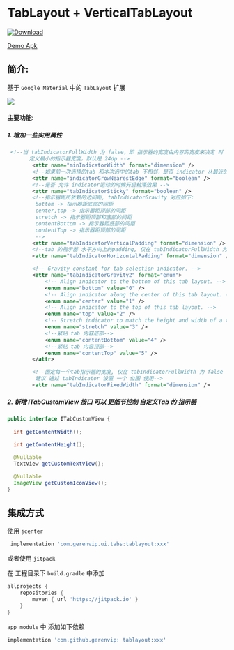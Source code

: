 # TabLayout + VerticalTabLayout   
[ ![Download](https://api.bintray.com/packages/gerenvip/maven/TabLayout/images/download.svg) ](https://bintray.com/gerenvip/maven/TabLayout/_latestVersion)

[Demo Apk](https://github.com/gerenvip/tablayout/blob/master/samples-debug.apk?raw=true)
## 简介:  
基于 `Google Material` 中的 `TabLayout` 扩展   

 ![](https://github.com/gerenvip/tablayout/blob/master/demo.gif?raw=true)
   
#### 主要功能:  

##### 1. 增加一些实用属性  

```xml
 <!--当 tabIndicatorFullWidth 为 false，即 指示器的宽度由内容的宽度来决定 时
       定义最小的指示器宽度，默认是 24dp -->
        <attr name="minIndicatorWidth" format="dimension" />
        <!--如果前一次选择的tab 和本次选中的tab 不相邻，是否 indicator 从最近的边缘开始-->
        <attr name="indicatorGrowNearestEdge" format="boolean" />
        <!--是否 允许 indicator运动的时候开启粘滞效果 -->
        <attr name="tabIndicatorSticky" format="boolean" />
        <!--指示器距所依赖的边间距, tabIndicatorGravity 对应如下:
         bottom -> 指示器距底部的间距
         center,top -> 指示器距顶部的间距
         stretch -> 指示器距顶部和底部的间距
         contentBottom -> 指示器距底部的间距
         contentTop -> 指示器距顶部的间距
         -->
        <attr name="tabIndicatorVerticalPadding" format="dimension" />
        <!--tab 的指示器 水平方向上的padding, 仅在 tabIndicatorFullWidth 为 false 的情况下生效 -->
        <attr name="tabIndicatorHorizontalPadding" format="dimension" />

        <!-- Gravity constant for tab selection indicator. -->
        <attr name="tabIndicatorGravity2" format="enum">
            <!-- Align indicator to the bottom of this tab layout. -->
            <enum name="bottom" value="0" />
            <!-- Align indicator along the center of this tab layout. -->
            <enum name="center" value="1" />
            <!-- Align indicator to the top of this tab layout. -->
            <enum name="top" value="2" />
            <!-- Stretch indicator to match the height and width of a tab item in this layout. -->
            <enum name="stretch" value="3" />
            <!--紧贴 tab 内容底部-->
            <enum name="contentBottom" value="4" />
            <!--紧贴 tab 内容顶部-->
            <enum name="contentTop" value="5" />
        </attr>

        <!--固定每一个tab指示器的宽度, 仅在 tabIndicatorFullWidth 为 false 的情况下生效,
         建议 通过 tabIndicator 设置 一个 位图 使用-->
        <attr name="tabIndicatorFixedWidth" format="dimension" />
```

##### 2. 新增 ITabCustomView 接口 可以 更细节控制 自定义Tab 的 指示器  

```java
public interface ITabCustomView {
 
  int getContentWidth();
  
  int getContentHeight();

  @Nullable
  TextView getCustomTextView();

  @Nullable
  ImageView getCustomIconView();
}
```

## 集成方式   

使用 `jcenter`   
```groovy
 implementation 'com.gerenvip.ui.tabs:tablayout:xxx'
```
或者使用 `jitpack` 

在 工程目录下 `build.gradle` 中添加   

```groovy
allprojects {
    repositories {
        maven { url 'https://jitpack.io' }
    }
}
```
`app module` 中 添加如下依赖   
```groovy
implementation 'com.github.gerenvip: tablayout:xxx'
```
